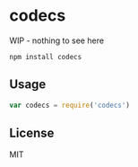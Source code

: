 # codecs

WIP - nothing to see here

```
npm install codecs
```

## Usage

``` js
var codecs = require('codecs')
```

## License

MIT
